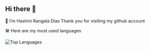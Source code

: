 ## Hi there 👋

 🔭 I’m Hashini Rangala Dias
 Thank you for visiting my github account

 🛠️ Here are my most used languages

![Top Languages](https://github-readme-stats.vercel.app/api/top-langs/?username=Hashinirangala&layout=compact&langs_count=6&count_private=true&theme=radical)



<!--
![Top Languages](https://github-readme-stats-kappa-lovat-54.vercel.app/api/top-langs/?username=YOUR_USERNAME&layout=compact&langs_count=8&count_private=true&theme=radical)
-->
